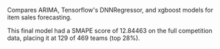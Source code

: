 Compares ARIMA, Tensorflow's DNNRegressor, and xgboost models for item sales forecasting.

This final model had a SMAPE score of 12.84463 on the full competition data, placing it at 129 of 469 teams (top 28%).
